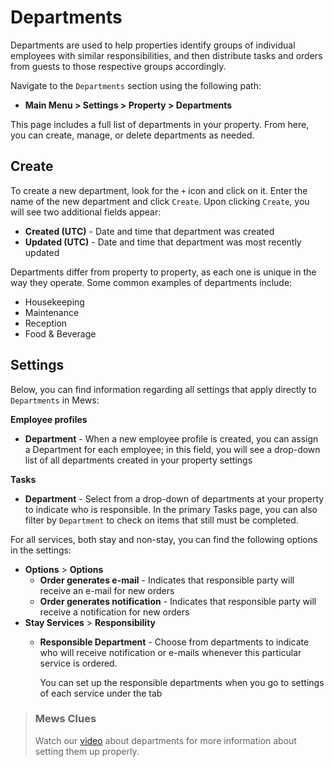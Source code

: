 # Departments

Departments are used to help properties identify groups of individual employees with similar responsibilities, and then distribute tasks and orders from guests to those respective groups accordingly.

Navigate to the `Departments` section using the following path:

* **Main Menu &gt; Settings &gt; Property &gt; Departments**

This page includes a full list of departments in your property. From here, you can create, manage, or delete departments as needed.

## Create

To create a new department, look for the `+` icon and click on it. Enter the name of the new department and click `Create`. Upon clicking `Create`, you will see two additional fields appear:

* **Created \(UTC\)** - Date and time that department was created
* **Updated \(UTC\)** - Date and time that department was most recently updated

Departments differ from property to property, as each one is unique in the way they operate. Some common examples of departments include:

* Housekeeping
* Maintenance
* Reception
* Food & Beverage

## Settings

Below, you can find information regarding all settings that apply directly to `Departments` in Mews:

**Employee profiles**

* **Department** - When a new employee profile is created, you can assign a Department for each employee; in this field, you will see a drop-down list of all departments created in your property settings

**Tasks**

* **Department** - Select from a drop-down of departments at your property to indicate who is responsible. In the primary Tasks page, you can also filter by `Department` to check on items that still must be completed.

For all services, both stay and non-stay, you can find the following options in the settings:

* **Options** &gt; **Options**
  * **Order generates e-mail** - Indicates that responsible party will receive an e-mail for new orders
  * **Order generates notification** - Indicates that responsible party will receive a notification for new orders
* **Stay Services** &gt; **Responsibility**
  * **Responsible Department** - Choose from departments to indicate who will receive notification or e-mails whenever this particular service is ordered.

    You can set up the responsible departments when you go to settings of each service under the tab

> ### Mews Clues
>
> Watch our [video](https://vimeo.com/197306861) about departments for more information about setting them up properly.

